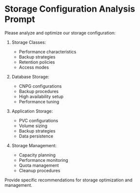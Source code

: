 # Storage Configuration Analysis Prompt

Please analyze and optimize our storage configuration:

1. Storage Classes:

   - Performance characteristics
   - Backup strategies
   - Retention policies
   - Access modes

2. Database Storage:

   - CNPG configurations
   - Backup procedures
   - High availability setup
   - Performance tuning

3. Application Storage:

   - PVC configurations
   - Volume sizing
   - Backup strategies
   - Data persistence

4. Storage Management:
   - Capacity planning
   - Performance monitoring
   - Quota management
   - Cleanup procedures

Provide specific recommendations for storage optimization and management.

